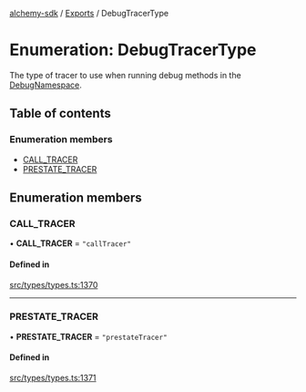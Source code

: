 [alchemy-sdk](../README.md) / [Exports](../modules.md) / DebugTracerType

# Enumeration: DebugTracerType

The type of tracer to use when running debug methods in the
[DebugNamespace](../classes/DebugNamespace.md).

## Table of contents

### Enumeration members

- [CALL\_TRACER](DebugTracerType.md#call_tracer)
- [PRESTATE\_TRACER](DebugTracerType.md#prestate_tracer)

## Enumeration members

### CALL\_TRACER

• **CALL\_TRACER** = `"callTracer"`

#### Defined in

[src/types/types.ts:1370](https://github.com/alchemyplatform/alchemy-sdk-js/blob/311be54/src/types/types.ts#L1370)

___

### PRESTATE\_TRACER

• **PRESTATE\_TRACER** = `"prestateTracer"`

#### Defined in

[src/types/types.ts:1371](https://github.com/alchemyplatform/alchemy-sdk-js/blob/311be54/src/types/types.ts#L1371)
